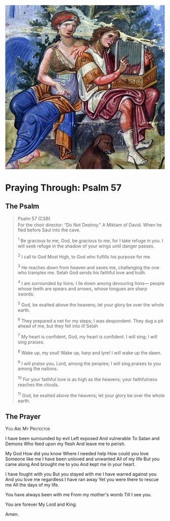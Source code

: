 <img class="intro-right" src="../images/art-paris-psalter.jpg">

<style>
  li {list-style-type: none;}
  p + ul {
    margin-top: -18px;
}
</style>

# Praying Through: Psalm 57

## The Psalm

>Psalm 57 (CSB)  
><sup></sup> For the choir director: “Do Not Destroy.” A Miktam of David. When he fled before Saul into the cave. 
>
><sup>1</sup> Be gracious to me, God, be gracious to me, for I take refuge in you. I will seek refuge in the shadow of your wings until danger passes. 
>
><sup>2</sup> I call to God Most High, to God who fulfills his purpose for me. 
>
><sup>3</sup> He reaches down from heaven and saves me, challenging the one who tramples me. Selah God sends his faithful love and truth. 
>
><sup>4</sup> I am surrounded by lions; I lie down among devouring lions— people whose teeth are spears and arrows, whose tongues are sharp swords. 
>
><sup>5</sup> God, be exalted above the heavens; let your glory be over the whole earth. 
>
><sup>6</sup> They prepared a net for my steps; I was despondent. They dug a pit ahead of me, but they fell into it! Selah 
>
><sup>7</sup> My heart is confident, God, my heart is confident. I will sing; I will sing praises. 
>
><sup>8</sup> Wake up, my soul! Wake up, harp and lyre! I will wake up the dawn. 
>
><sup>9</sup> I will praise you, Lord, among the peoples; I will sing praises to you among the nations. 
>
><sup>10</sup> For your faithful love is as high as the heavens; your faithfulness reaches the clouds. 
>
><sup>11</sup> God, be exalted above the heavens; let your glory be over the whole earth.

## The Prayer

<div style="font-variant: small-caps;">
You Are My Protector
</div>

 

I have been surrounded by evil
Left exposed
And vulnerable
To Satan and Demons
Who feed upon my flesh
And leave me to perish.

My God
How did you know
Where I needed help
How could you love 
Someone like me
I have been unloved and unwanted
All of my life
But you came along
And brought me to you
And kept me in your heart.

I have fought with you
But you stayed with me
I have warred against you
And you love me regardless
I have ran away
Yet you were there to rescue me
All the days of my life.

You have always been with me
From my mother's womb
Till I see you.

You are forever
My Lord and King.

Amen.
